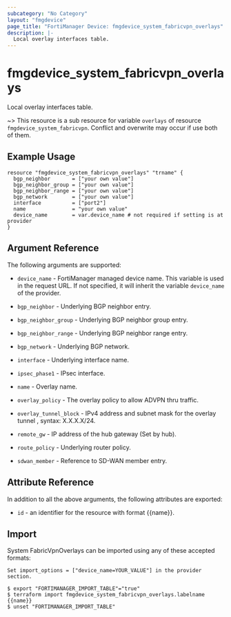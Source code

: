 ```yaml
---
subcategory: "No Category"
layout: "fmgdevice"
page_title: "FortiManager Device: fmgdevice_system_fabricvpn_overlays"
description: |-
  Local overlay interfaces table.
---
```


# fmgdevice_system_fabricvpn_overlays
Local overlay interfaces table.

~> This resource is a sub resource for variable `overlays` of resource `fmgdevice_system_fabricvpn`. Conflict and overwrite may occur if use both of them.



## Example Usage

```hcl
resource "fmgdevice_system_fabricvpn_overlays" "trname" {
  bgp_neighbor       = ["your own value"]
  bgp_neighbor_group = ["your own value"]
  bgp_neighbor_range = ["your own value"]
  bgp_network        = ["your own value"]
  interface          = ["port2"]
  name               = "your own value"
  device_name        = var.device_name # not required if setting is at provider
}
```

## Argument Reference


The following arguments are supported:

* `device_name` - FortiManager managed device name. This variable is used in the request URL. If not specified, it will inherit the variable `device_name` of the provider.

* `bgp_neighbor` - Underlying BGP neighbor entry.
* `bgp_neighbor_group` - Underlying BGP neighbor group entry.
* `bgp_neighbor_range` - Underlying BGP neighbor range entry.
* `bgp_network` - Underlying BGP network.
* `interface` - Underlying interface name.
* `ipsec_phase1` - IPsec interface.
* `name` - Overlay name.
* `overlay_policy` - The overlay policy to allow ADVPN thru traffic.
* `overlay_tunnel_block` - IPv4 address and subnet mask for the overlay tunnel , syntax: X.X.X.X/24.
* `remote_gw` - IP address of the hub gateway (Set by hub).
* `route_policy` - Underlying router policy.
* `sdwan_member` - Reference to SD-WAN member entry.


## Attribute Reference

In addition to all the above arguments, the following attributes are exported:
* `id` - an identifier for the resource with format {{name}}.

## Import

System FabricVpnOverlays can be imported using any of these accepted formats:
```
Set import_options = ["device_name=YOUR_VALUE"] in the provider section.

$ export "FORTIMANAGER_IMPORT_TABLE"="true"
$ terraform import fmgdevice_system_fabricvpn_overlays.labelname {{name}}
$ unset "FORTIMANAGER_IMPORT_TABLE"
```

